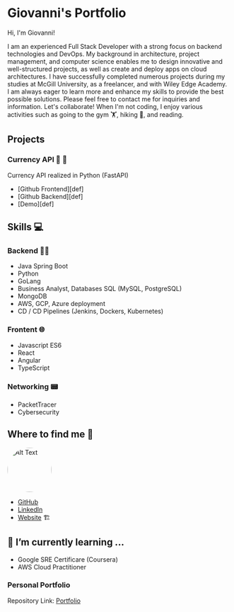 # Giovanni's Portfolio

Hi, I'm Giovanni!

I am an experienced Full Stack Developer with a strong focus on backend technologies and DevOps. My background in architecture, project management, and computer science enables me to design innovative and well-structured projects, as well as create and deploy apps on cloud architectures. I have successfully completed numerous projects during my studies at McGill University, as a freelancer, and with Wiley Edge Academy. I am always eager to learn more and enhance my skills to provide the best possible solutions. Please feel free to contact me for inquiries and information. Let's collaborate!
When I'm not coding, I enjoy various activities such as going to the gym 🏋️, hiking 🍁, and reading.


## Projects

### Currency API 🐾 🦴

Currency API realized in Python (FastAPI)

- [Github Frontend][def]
- [Github Backend][def]
- [Demo][def]


## Skills 💻

### Backend 👨‍💻
- Java Spring Boot
- Python
- GoLang
- Business Analyst, Databases SQL (MySQL, PostgreSQL)
- MongoDB
- AWS, GCP, Azure deployment
- CD / CD Pipelines (Jenkins, Dockers, Kubernetes)

### Frontent 🌐
- Javascript ES6
- React
- Angular
- TypeScript

### Networking 📟
- PacketTracer
- Cybersecurity 

## Where to find me  🔎

[<img src="https://avatars.githubusercontent.com/u/38984306?v=4" alt="Alt Text" width="100" style="border-radius: 50%;">](https://github.com/alfettox)

- [GitHub](https://github.com/alfettox)
- [LinkedIn](https://www.linkedin.com/in/giovannidefranceschi/)
- [Website](https://www.giovannidefranceschi.com) 🏗️


## 🌱 I’m currently learning ...

- Google SRE Certificare (Coursera)
- AWS Cloud Practitioner

### Personal Portfolio

Repository Link: [Portfolio](https://github.com/alfettox/showcase)
